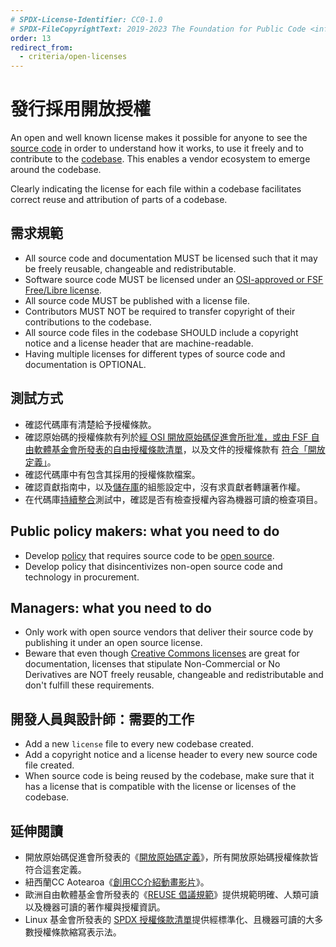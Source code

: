 ```yaml
---
# SPDX-License-Identifier: CC0-1.0
# SPDX-FileCopyrightText: 2019-2023 The Foundation for Public Code <info@publiccode.net>, https://standard.publiccode.net/AUTHORS
order: 13
redirect_from:
  - criteria/open-licenses
---
```

# 發行採用開放授權

An open and well known license makes it possible for anyone to see the [source code](../glossary.md#source-code) in order to understand how it works, to use it freely and to contribute to the [codebase](../glossary.md#codebase).
This enables a vendor ecosystem to emerge around the codebase.

Clearly indicating the license for each file within a codebase facilitates correct reuse and attribution of parts of a codebase.

## 需求規範

* All source code and documentation MUST be licensed such that it may be freely reusable, changeable and redistributable.
* Software source code MUST be licensed under an [OSI-approved or FSF Free/Libre license](https://spdx.org/licenses/).
* All source code MUST be published with a license file.
* Contributors MUST NOT be required to transfer copyright of their contributions to the codebase.
* All source code files in the codebase SHOULD include a copyright notice and a license header that are machine-readable.
* Having multiple licenses for different types of source code and documentation is OPTIONAL.

## 測試方式

* 確認代碼庫有清楚給予授權條款。
* 確認原始碼的授權條款有列於[經 OSI 開放原始碼促進會所批准，或由 FSF 自由軟體基金會所發表的自由授權條款清單](https://spdx.org/licenses/)，以及文件的授權條款有
[符合「開放定義」](https://opendefinition.org/licenses/)。
* 確認代碼庫中有包含其採用的授權條款檔案。
* 確認貢獻指南中，以及[儲存庫](../glossary.md#repository)的組態設定中，沒有求貢獻者轉讓著作權。
* 在代碼庫[持續整合](../glossary.md#continuous-integration)測試中，確認是否有檢查授權內容為機器可讀的檢查項目。

## Public policy makers: what you need to do

* Develop [policy](../glossary.md#policy) that requires source code to be [open source](../glossary.md#open-source).
* Develop policy that disincentivizes non-open source code and technology in procurement.

## Managers: what you need to do

* Only work with open source vendors that deliver their source code by publishing it under an open source license.
* Beware that even though [Creative Commons licenses](https://creativecommons.org/licenses/) are great for documentation, licenses that stipulate Non-Commercial or No Derivatives are NOT freely reusable, changeable and redistributable and don't fulfill these requirements.

## 開發人員與設計師：需要的工作

* Add a new `license` file to every new codebase created.
* Add a copyright notice and a license header to every new source code file created.
* When source code is being reused by the codebase, make sure that it has a license that is compatible with the license or licenses of the codebase.

<p style="page-break-after: always;"></p>

## 延伸閱讀

* 開放原始碼促進會所發表的《[開放原始碼定義](https://opensource.org/osd)》，所有開放原始碼授權條款皆符合這套定義。
* 紐西蘭CC Aotearoa《[創用CC介紹動畫影片](https://creativecommons.org/about/videos/creative-commons-kiwi)》。
* 歐洲自由軟體基金會所發表的《[REUSE 倡議規範](https://reuse.software/spec/)》提供規範明確、人類可讀以及機器可讀的著作權與授權資訊。
* Linux 基金會所發表的 [SPDX 授權條款清單](https://spdx.org/licenses/)提供經標準化、且機器可讀的大多數授權條款縮寫表示法。
